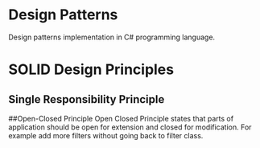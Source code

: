 # Design Patterns
Design patterns implementation in C# programming language.

# SOLID Design Principles

## Single Responsibility Principle

##Open-Closed Principle
Open Closed Principle states that parts of application should be open for extension and closed for modification. For example add more filters without going back to filter class.
